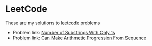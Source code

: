 # LeetCode

These are my solutions to [leetcode](https://leetcode.com/) problems

* Problem link: [Number of Substrings With Only 1s](https://leetcode.com/problems/number-of-substrings-with-only-1s/)
* Problem link: [Can Make Arithmetic Progression From Sequence](https://leetcode.com/problems/can-make-arithmetic-progression-from-sequence/)
